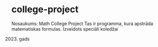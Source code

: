 # college-project
Nosaukums: Math College Project
Tas ir programma, kura apstrāda matematiskas formulas. Izveidots speciāli koledžai

2023. gads
